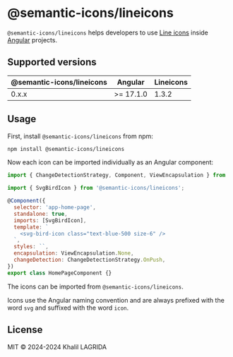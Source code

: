 # @semantic-icons/lineicons

`@semantic-icons/lineicons` helps developers to use [Line icons](https://lineicons.com/icons) inside [Angular](https://angular.dev) projects.

## Supported versions

| @semantic-icons/lineicons | Angular   | Lineicons |
| ------------------------- | --------- | --------- |
| 0.x.x                     | >= 17.1.0 | 1.3.2     |

## Usage

First, install `@semantic-icons/lineicons` from npm:

```sh
npm install @semantic-icons/lineicons
```

Now each icon can be imported individually as an Angular component:

```js
import { ChangeDetectionStrategy, Component, ViewEncapsulation } from '@angular/core';

import { SvgBirdIcon } from '@semantic-icons/lineicons';

@Component({
  selector: 'app-home-page',
  standalone: true,
  imports: [SvgBirdIcon],
  template: `
    <svg-bird-icon class="text-blue-500 size-6" />
  `,
  styles: ``,
  encapsulation: ViewEncapsulation.None,
  changeDetection: ChangeDetectionStrategy.OnPush,
})
export class HomePageComponent {}
```

The icons can be imported from `@semantic-icons/lineicons`.

Icons use the Angular naming convention and are always prefixed with the word `svg` and suffixed with the word `icon`.

## License

MIT © 2024-2024 Khalil LAGRIDA
